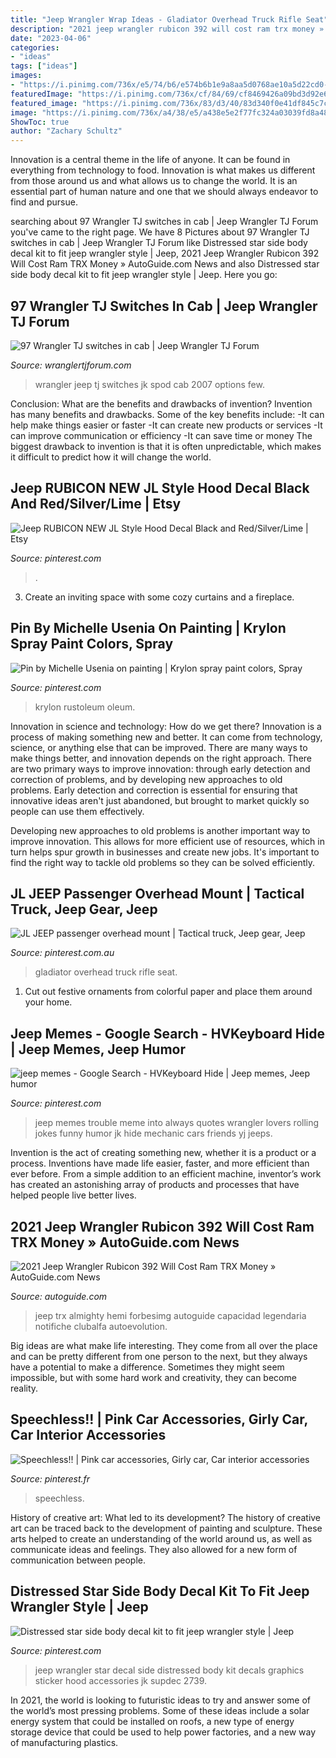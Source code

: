 ```yaml
---
title: "Jeep Wrangler Wrap Ideas - Gladiator Overhead Truck Rifle Seat"
description: "2021 jeep wrangler rubicon 392 will cost ram trx money » autoguide.com news"
date: "2023-04-06"
categories:
- "ideas"
tags: ["ideas"]
images:
- "https://i.pinimg.com/736x/e5/74/b6/e574b6b1e9a8aa5d0768ae10a5d22cd0--jeep-wrangler-forum-color-card.jpg"
featuredImage: "https://i.pinimg.com/736x/cf/84/69/cf8469426a09bd3d92e6855da7dc5ddc--pink-cars-beautiful.jpg"
featured_image: "https://i.pinimg.com/736x/83/d3/40/83d340f0e41df845c7c2108c347afd45.jpg"
image: "https://i.pinimg.com/736x/a4/38/e5/a438e5e2f77fc324a03039fd8a488673.jpg"
ShowToc: true
author: "Zachary Schultz"
---
```



Innovation is a central theme in the life of anyone. It can be found in everything from technology to food. Innovation is what makes us different from those around us and what allows us to change the world. It is an essential part of human nature and one that we should always endeavor to find and pursue.

	

		
searching about 97 Wrangler TJ switches in cab | Jeep Wrangler TJ Forum you've came to the right page. We have 8 Pictures about 97 Wrangler TJ switches in cab | Jeep Wrangler TJ Forum like Distressed star side body decal kit to fit jeep wrangler style | Jeep, 2021 Jeep Wrangler Rubicon 392 Will Cost Ram TRX Money » AutoGuide.com News and also Distressed star side body decal kit to fit jeep wrangler style | Jeep. Here you go:
		
    
## 97 Wrangler TJ Switches In Cab | Jeep Wrangler TJ Forum

<img loading=lazy src="https://wranglertjforum.com/attachments/2007-jeep-wrangler-jk-spod-installation-009-hr-jpg.9174/" onerror="this.onerror=null;this.src='https://tse1.mm.bing.net/th?id=OIP.rkBKHbbcFMcyGPle0vmiHgHaE2&amp;pid=15.1';" alt="97 Wrangler TJ switches in cab | Jeep Wrangler TJ Forum">

_Source: wranglertjforum.com_

>wrangler jeep tj switches jk spod cab 2007 options few. 

	

Conclusion: What are the benefits and drawbacks of invention?
Invention has many benefits and drawbacks. Some of the key benefits include: 
-It can help make things easier or faster 
-It can create new products or services 
-It can improve communication or efficiency 
-It can save time or money 
The biggest drawback to invention is that it is often unpredictable, which makes it difficult to predict how it will change the world.

    
## Jeep RUBICON NEW JL Style Hood Decal Black And Red/Silver/Lime | Etsy

<img loading=lazy src="https://i.pinimg.com/736x/c5/f8/bc/c5f8bc76b5dfe816192f1d931722e37c.jpg" onerror="this.onerror=null;this.src='https://tse1.mm.bing.net/th?id=OIP.0Ijfq2qEjjHoDCCujj82VQHaFj&amp;pid=15.1';" alt="Jeep RUBICON NEW JL Style Hood Decal Black and Red/Silver/Lime | Etsy">

_Source: pinterest.com_

>. 

	

3. Create an inviting space with some cozy curtains and a fireplace. 

    
## Pin By Michelle Usenia On Painting | Krylon Spray Paint Colors, Spray

<img loading=lazy src="https://i.pinimg.com/736x/e5/74/b6/e574b6b1e9a8aa5d0768ae10a5d22cd0--jeep-wrangler-forum-color-card.jpg" onerror="this.onerror=null;this.src='https://tse1.mm.bing.net/th?id=OIP.qs28H5CIB0TTpMluXU4dewEsEd&amp;pid=15.1';" alt="Pin by Michelle Usenia on painting | Krylon spray paint colors, Spray">

_Source: pinterest.com_

>krylon rustoleum oleum. 

	

Innovation in science and technology: How do we get there?
Innovation is a process of making something new and better. It can come from technology, science, or anything else that can be improved. There are many ways to make things better, and innovation depends on the right approach.
There are two primary ways to improve innovation: through early detection and correction of problems, and by developing new approaches to old problems. Early detection and correction is essential for ensuring that innovative ideas aren't just abandoned, but brought to market quickly so people can use them effectively.

Developing new approaches to old problems is another important way to improve innovation. This allows for more efficient use of resources, which in turn helps spur growth in businesses and create new jobs. It's important to find the right way to tackle old problems so they can be solved efficiently.

    
## JL JEEP Passenger Overhead Mount | Tactical Truck, Jeep Gear, Jeep

<img loading=lazy src="https://i.pinimg.com/736x/a4/38/e5/a438e5e2f77fc324a03039fd8a488673.jpg" onerror="this.onerror=null;this.src='https://tse2.mm.bing.net/th?id=OIP.PhZX9ge1YhsE14BHBGqdVAHaJ3&amp;pid=15.1';" alt="JL JEEP passenger overhead mount | Tactical truck, Jeep gear, Jeep">

_Source: pinterest.com.au_

>gladiator overhead truck rifle seat. 

	

1. Cut out festive ornaments from colorful paper and place them around your home.

    
## Jeep Memes - Google Search - HVKeyboard Hide | Jeep Memes, Jeep Humor

<img loading=lazy src="https://i.pinimg.com/736x/fb/be/5b/fbbe5bc9e22c453772ddaf68f517bf02.jpg" onerror="this.onerror=null;this.src='https://tse4.mm.bing.net/th?id=OIP.mJ62cTrAgKMcx3ZRgffRVwAAAA&amp;pid=15.1';" alt="jeep memes - Google Search - HVKeyboard Hide | Jeep memes, Jeep humor">

_Source: pinterest.com_

>jeep memes trouble meme into always quotes wrangler lovers rolling jokes funny humor jk hide mechanic cars friends yj jeeps. 

	

Invention is the act of creating something new, whether it is a product or a process. Inventions have made life easier, faster, and more efficient than ever before. From a simple addition to an efficient machine, inventor’s work has created an astonishing array of products and processes that have helped people live better lives.

    
## 2021 Jeep Wrangler Rubicon 392 Will Cost Ram TRX Money » AutoGuide.com News

<img loading=lazy src="https://www.autoguide.com/blog/wp-content/gallery/2021-jeep-wrangler-rubicon-392-2020-11-17/2021-Jeep-Wrangler-Rubicon-392-09.jpg" onerror="this.onerror=null;this.src='https://tse1.mm.bing.net/th?id=OIP.MrOYjdvApX6Ioeer5QXyQAHaE8&amp;pid=15.1';" alt="2021 Jeep Wrangler Rubicon 392 Will Cost Ram TRX Money » AutoGuide.com News">

_Source: autoguide.com_

>jeep trx almighty hemi forbesimg autoguide capacidad legendaria notifiche clubalfa autoevolution. 

	

Big ideas are what make life interesting. They come from all over the place and can be pretty different from one person to the next, but they always have a potential to make a difference. Sometimes they might seem impossible, but with some hard work and creativity, they can become reality.

    
## Speechless!! | Pink Car Accessories, Girly Car, Car Interior Accessories

<img loading=lazy src="https://i.pinimg.com/736x/cf/84/69/cf8469426a09bd3d92e6855da7dc5ddc--pink-cars-beautiful.jpg" onerror="this.onerror=null;this.src='https://tse2.mm.bing.net/th?id=OIP.-T9uLO66mmYPZJ-KIwl-QwHaHa&amp;pid=15.1';" alt="Speechless!! | Pink car accessories, Girly car, Car interior accessories">

_Source: pinterest.fr_

>speechless. 

	

History of creative art: What led to its development?
The history of creative art can be traced back to the development of painting and sculpture. These arts helped to create an understanding of the world around us, as well as communicate ideas and feelings. They also allowed for a new form of communication between people.

    
## Distressed Star Side Body Decal Kit To Fit Jeep Wrangler Style | Jeep

<img loading=lazy src="https://i.pinimg.com/736x/83/d3/40/83d340f0e41df845c7c2108c347afd45.jpg" onerror="this.onerror=null;this.src='https://tse3.mm.bing.net/th?id=OIP.ZYVOConhYf-yDVQbx4vE2QHaFX&amp;pid=15.1';" alt="Distressed star side body decal kit to fit jeep wrangler style | Jeep">

_Source: pinterest.com_

>jeep wrangler star decal side distressed body kit decals graphics sticker hood accessories jk supdec 2739. 

	

In 2021, the world is looking to futuristic ideas to try and answer some of the world’s most pressing problems. Some of these ideas include a solar energy system that could be installed on roofs, a new type of energy storage device that could be used to help power factories, and a new way of manufacturing plastics.


